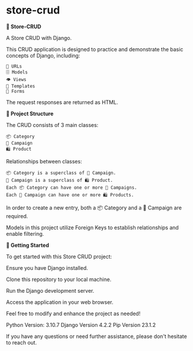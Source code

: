 # store-crud
**🏬 Store-CRUD**

A Store CRUD with Django.

This CRUD application is designed to practice and demonstrate the basic concepts of Django, including:

    🔗 URLs
    🗄️ Models
    👁️ Views
    📄 Templates
    📝 Forms

The request responses are returned as HTML.


**📁 Project Structure**

The CRUD consists of 3 main classes:


    📦 Category
    🚩 Campaign
    🛍️ Product
    
    
Relationships between classes:


    📦 Category is a superclass of 🚩 Campaign.
    🚩 Campaign is a superclass of 🛍️ Product.
    Each 📦 Category can have one or more 🚩 Campaigns.
    Each 🚩 Campaign can have one or more 🛍️ Products.


In order to create a new entry, both a 📦 Category and a 🚩 Campaign are required.


Models in this project utilize Foreign Keys to establish relationships and enable filtering.


**🚀 Getting Started**

To get started with this Store CRUD project:


Ensure you have Django installed.

Clone this repository to your local machine.

Run the Django development server.

Access the application in your web browser.

Feel free to modify and enhance the project as needed!

Python Version: 3.10.7
Django Version 4.2.2
Pip Version 23.1.2

If you have any questions or need further assistance, please don't hesitate to reach out.

